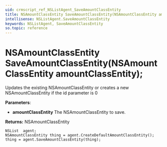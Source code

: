 ```yaml
---
uid: crmscript_ref_NSListAgent_SaveAmountClassEntity
title: NSAmountClassEntity SaveAmountClassEntity(NSAmountClassEntity amountClassEntity);
intellisense: NSListAgent.SaveAmountClassEntity
keywords: NSListAgent, SaveAmountClassEntity
so.topic: reference
---
```


# NSAmountClassEntity SaveAmountClassEntity(NSAmountClassEntity amountClassEntity);
	  
Updates the existing NSAmountClassEntity or creates a new NSAmountClassEntity if the id parameter is 0
	  
**Parameters**:
 - **amountClassEntity** The NSAmountClassEntity to save.

**Returns:** NSAmountClassEntity

```crmscript
NSList  agent;
NSAmountClassEntity thing = agent.CreateDefaultAmountClassEntity();
thing = agent.SaveAmountClassEntity(thing);
```

